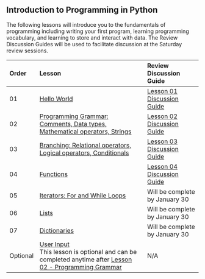 ## Introduction to Programming in Python

The following lessons will introduce you to the fundamentals of programming including writing your first program, learning programming vocabulary, and learning to store and interact with data. The Review Discussion Guides will be used to facilitate discussion at the Saturday review sessions.

| Order | Lesson                                                                                               | Review Discussion Guide |
| :---- | :--------------------------------------------------------------------------------------------------- | :--------------------------------------------------------------------------------------------------- |
| 01    | [Hello World](https://colab.research.google.com/drive/1sFOo4HnuUxJMtso9JljUZwHMomhu9ADs)| [Lesson 01 Discussion Guide](01-hello-world.md) |
| 02    | [Programming Grammar: Comments, Data types, Mathematical operators, Strings](https://colab.research.google.com/drive/1kfE-bujlwiJoDxTWIXa8u1GPGDJAnjvS?usp=sharing) | [Lesson 02 Discussion Guide](02-programming-grammar.md) |
| 03    | [Branching: Relational operators, Logical operators, Conditionals](https://colab.research.google.com/drive/1huE7PyavZSJIou4mh5G2e7yfG08Vb7da?usp=sharing) | [Lesson 03 Discussion Guide](03-branching.md) |
| 04    | [Functions](https://colab.research.google.com/drive/1e8CaljqZrKJyFm7Ry5qHynp7GdoVHFLk?usp=sharing) | [Lesson 04 Discussion Guide](04-functions.md) |
| 05    | [Iterators: For and While Loops](https://colab.research.google.com/drive/1m9h053kS6bjAeiHnEHIP39fqbyOO7glc?usp=sharing) | Will be complete by January 30 |
| 06    | [Lists](https://colab.research.google.com/drive/1AmKeKvSJnNacUUIU9OLSInVohWJrPLkF?usp=sharing) | Will be complete by January 30 |
| 07    | [Dictionaries](https://colab.research.google.com/drive/1AmKeKvSJnNacUUIU9OLSInVohWJrPLkF?usp=sharing) | Will be complete by January 30 |
| Optional | [User Input](https://colab.research.google.com/drive/1U3_0iFQPyCBrA-gb2QBqu_coFWmrUrVY)  <br /> This lesson is optional and can be completed anytime after [Lesson 02 - Programming Grammar](https://colab.research.google.com/drive/1kfE-bujlwiJoDxTWIXa8u1GPGDJAnjvS?usp=sharing)| N/A|

